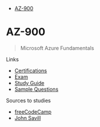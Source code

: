 - [AZ-900](#az-900)

# AZ-900

> Microsoft Azure Fundamentals

Links

* [Certifications](https://learn.microsoft.com/en-us/certifications/azure-fundamentals/)
* [Exam](https://learn.microsoft.com/en-us/certifications/exams/az-900)
* [Study Guide](https://query.prod.cms.rt.microsoft.com/cms/api/am/binary/RE3VwUY)
* [Sample Questions](https://learn.microsoft.com/en-us/certifications/resources/az-900-sample-questions)

Sources to studies

* [freeCodeCamp](https://www.youtube.com/watch?v=NKEFWyqJ5XA)
* [John Savill](https://www.youtube.com/watch?v=tQp1YkB2Tgs&)
